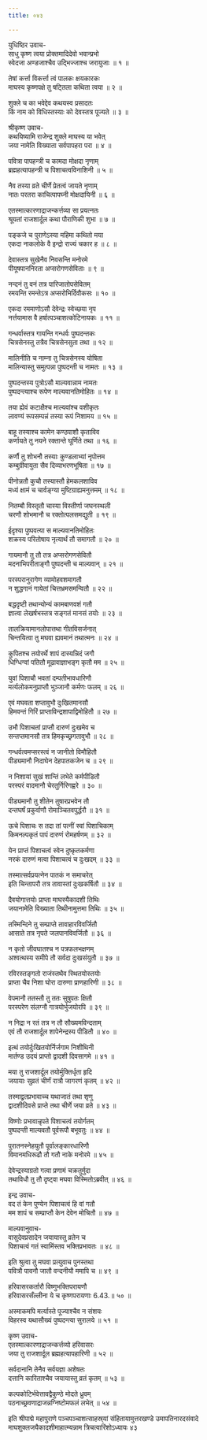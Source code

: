 ```yaml
---
title: ०४३

---
```

युधिष्ठिर उवाच-  
साधु कृष्ण त्वया प्रोक्तमादिदेवो भवान्प्रभो  
स्वेदजा अण्डजाश्चैव उद्भिज्जाश्च जरायुजाः ॥ १ ॥


तेषां कर्त्ता विकर्त्ता त्वं पालकः क्षयकारकः  
माघस्य कृष्णपक्षे तु षट्तिला कथिता त्वया ॥ २ ॥


शुक्ले च का भवेद्देव कथयस्व प्रसादतः  
किं नाम को विधिस्तस्याः को देवस्तत्र पूज्यते ॥ ३ ॥


श्रीकृष्ण उवाच-  
कथयिष्यामि राजेन्द्र शुक्ले माघस्य या भवेत्  
जया नामेति विख्याता सर्वपापहरा परा ॥ ४ ॥


पवित्रा पापहन्त्री च कामदा मोक्षदा नृणाम्  
ब्रह्महत्यापहन्त्री च पिशाचत्वविनाशिनी ॥ ५ ॥


नैव तस्या व्रते चीर्णे प्रेतत्वं जायते नृणाम्  
नातः परतरा काचित्पापघ्नी मोक्षदायिनी ॥ ६ ॥


एतस्मात्कारणाद्राजन्कर्त्तव्या सा प्रयत्नतः  
श्रूयतां राजशार्दूल कथा पौराणिकी शुभा ॥ ७ ॥


पङ्कजे च पुराणेऽस्या महिमा कथितो मया  
एकदा नाकलोके वै इन्द्रो राज्यं चकार ह ॥ ८ ॥


देवास्तत्र सुखेनैव निवसन्ति मनोरमे  
पीयूषपाननिरता अप्सरोगणसेविताः ॥ ९ ॥


नन्दनं तु वनं तत्र पारिजातोपसेवितम्  
रमयन्ति रमन्तेऽत्र अप्सरोभिर्दिवौकसः ॥ १० ॥


एकदा रममाणोऽसौ देवेन्द्रः स्वेच्छया नृप  
नर्त्तयामास वै हर्षात्पञ्चाशत्कोटिनायकः ॥ ११ ॥


गन्धर्वास्तत्र गायन्ति गन्धर्वः पुष्पदन्तकः  
चित्रसेनस्तु तत्रैव चित्रसेनसुता तथा ॥ १२ ॥


मालिनीति च नाम्ना तु चित्रसेनस्य योषिता  
मालिन्यास्तु समुत्पन्ना पुष्पदन्ती च नामतः ॥ १३ ॥


पुष्पदन्तस्य पुत्रोऽसौ माल्यवान्नाम नामतः  
पुष्पदन्त्याश्च रूपेण माल्यवानतिमोहितः ॥ १४ ॥


तया ह्येवं कटाक्षैश्च माल्यवांश्च वशीकृतः  
लावण्यं रूपसम्पन्नं तस्या रूपं निशामय ॥ १५ ॥


बाहू तस्याश्च कामेन कण्ठपाशौ कृताविव  
कर्णायते तु नयने रक्तान्ते घूर्णिते तथा ॥ १६ ॥


कर्णौ तु शोभनौ तस्याः कुण्डलाभ्यां नृपोत्तम  
कम्बुग्रीवायुता सैव दिव्याभरणभूषिता ॥ १७ ॥


पीनोन्नतौ कुचौ तस्यास्तौ हेमकलशाविव  
मध्यं क्षामं च चार्वङ्ग्या मुष्टिग्राह्यमनुत्तमम् ॥ १८ ॥


नितम्बौ विस्तृतौ चास्या विस्तीर्णा जघनस्थली  
चरणौ शोभमानौ च रक्तोत्पलसमद्युती ॥ १९ ॥


ईदृश्या पुष्पवत्या स माल्यवानतिमोहितः  
शक्रस्य परितोषाय नृत्यार्थं तौ समागतौ ॥ २० ॥


गायमानौ तु तौ तत्र अप्सरोगणसेवितौ  
मदनाभिपरीताङ्गौ पुष्पदन्ती च माल्यवान् ॥ २१ ॥


परस्परानुरागेण व्यामोहवशमागतौ  
न शुद्धगानं गायेतां चित्तभ्रमसमन्वितौ ॥ २२ ॥


बद्धदृष्टी तथान्योन्यं कामबाणवशं गतौ  
ज्ञात्वा लेखर्षभस्तत्र सङ्गतं मानसं तयोः ॥ २३ ॥


तालक्रियामानलोपात्तथा गीतविसर्जनात्  
चिन्तयित्वा तु मघवा ह्यवमानं तथात्मनः ॥ २४ ॥


कुपितश्च तयोरर्थे शापं दास्यन्निदं जगौ  
धिग्धिग्वां पतितौ मूढावाज्ञाभङ्ग कृतौ मम ॥ २५ ॥


युवां पिशाचौ भवतां दम्पतीभावधारिणौ  
मर्त्यलोकमनुप्राप्तौ भुञ्जानौ कर्मणः फलम् ॥ २६ ॥


एवं मघवता शप्तावुभौ दुःखितमानसौ  
हिमवन्तं गिरिं प्राप्ताविन्द्रशापाद्विमोहितौ ॥ २७ ॥


उभौ पिशाचतां प्राप्तौ दारुणं दुःखमेव च  
सन्तप्तमानसौ तत्र हिमकृच्छ्रगतावुभौ ॥ २८ ॥


गन्धर्वत्वमप्सरस्त्वं न जानीतो विमौहितौ  
पीड्यमानौ निदाघेन देहपातकजेन च ॥ २९ ॥


न निशायां सुखं शान्तिं लभेते कर्मपीडितौ  
परस्परं वादमानौ चेरतुर्गिरिगह्वरे ॥ ३० ॥


पीड्यमानौ तु शीतेन तुषारप्रभवेन तौ  
दन्तघर्षं प्रकुर्वाणौ रोमाञ्चितवपुर्द्धरौ ॥ ३१ ॥


ऊचे पिशाचः स तदा तां पत्नीं स्वां पिशाचिकाम्  
किमनल्पकृतं पापं दारुणं रोमहर्षणम् ॥ ३२ ॥


येन प्राप्तं पिशाचत्वं स्वेन दुष्कृतकर्मणा  
नरकं दारुणं मत्वा पिशाचत्वं च दुःखदम् ॥ ३३ ॥


तस्मात्सर्वप्रयत्नेन पातकं न समाचरेत्  
इति चिन्तापरौ तत्र तावास्तां दुःखकर्षितौ ॥ ३४ ॥


दैवयोगात्तयोः प्राप्ता माघस्यैकादशी तिथिः  
जयानामेति विख्याता तिथीनामुत्तमा तिथिः ॥ ३५ ॥


तस्मिन्दिने तु सम्प्राप्ते तावाहारविवर्जितौ  
आसाते तत्र नृपते जलपानविवर्जितौ ॥ ३६ ॥


न कृतो जीवघातश्च न पत्रफलभक्षणम्  
अश्वत्थस्य समीपे तौ सर्वदा दुःखसंयुतौ ॥ ३७ ॥


रविरस्तङ्गतो राजंस्तथैव स्थितयोस्तयोः  
प्राप्ता चैव निशा घोरा दारुणा प्राणहारिणी ॥ ३८ ॥


वेपमानौ ततस्तौ तु ततः सुषुपतः क्षितौ  
परस्परेण संलग्नौ गात्रयोर्भुजयोरपि ॥ ३९ ॥


न निद्रा न रतं तत्र न तौ सौख्यमविन्दताम्  
एवं तौ राजशार्दूल शापेनेन्द्रस्य पीडितौ ॥ ४० ॥


इत्थं तयोर्दुःखितयोर्निर्जगाम निशीथिनी  
मार्तण्ड उदयं प्राप्तो द्वादशी दिवसागमे ॥ ४१ ॥


मया तु राजशार्दूल तयोर्मुक्तिर्धृता हृदि  
जयायाः सुव्रतं चीर्णं रात्रौ जागरणं कृतम् ॥ ४२ ॥


तस्माद्व्रतप्रभावाच्च यथाजातं तथा शृणु  
द्वादशीदिवसे प्राप्ते तथा चीर्णे जया व्रते ॥ ४३ ॥


विष्णोः प्रभावान्नृपते पिशाचत्वं तयोर्गतम्  
पुष्पदन्ती माल्यवतौ पूर्वरूपौ बभूवतुः ॥ ४४ ॥


पुरातनस्नेहयुतौ पूर्वालङ्कारधारिणौ  
विमानमधिरूढौ तौ गतौ नाके मनोरमे ॥ ४५ ॥


देवेन्द्रस्याग्रतो गत्वा प्रणामं चक्रतुर्मुदा  
तथाविधौ तु तौ दृष्ट्वा मघवा विस्मितोऽब्रवीत् ॥ ४६ ॥


इन्द्र उवाच-  
वद तं केन पुण्येन पिशाचत्वं हि वां गतौ  
मम शापं च सम्प्राप्तौ केन देवेन मोचितौ ॥ ४७ ॥


माल्यवानुवाच-  
वासुदेवप्रसादेन जयायास्तु व्रतेन च  
पिशाचत्वं गतं स्वामिंस्तव भक्तिप्रभावतः ॥ ४८ ॥


इति श्रुत्वा तु मघवा प्रत्युवाच पुनस्तथा  
पवित्रौ पावनौ जातौ वन्दनीयौ ममापि च ॥ ४९ ॥


हरिवासरकर्तारौ विष्णुभक्तिपरायणौ  
हरिवासरसँल्लीना ये च कृष्णपरायणाः 6.43.॥ ५० ॥


अस्माकमपि मर्त्यास्ते पूज्याश्चैव न संशयः  
विहरस्व यथासौख्यं पुष्पदन्त्या सुरालये ॥ ५१ ॥


कृष्ण उवाच-  
एतस्मात्कारणाद्राजन्कर्त्तव्यो हरिवासरः  
जया तु राजशार्दूल ब्रह्महत्यापहारिणी ॥ ५२ ॥


सर्वदानानि तेनैव सर्वयज्ञा अशेषतः  
दत्तानि कारिताश्चैव जयायास्तु व्रतं कृतम् ॥ ५३ ॥


कल्पकोटिर्भवेत्तावद्वैकुण्ठे मोदते ध्रुवम्  
पठनाच्छ्रवणाद्राजन्नग्निष्टोमफलं लभेत् ॥ ५४ ॥


इति श्रीपाद्मे महापुराणे पञ्चपञ्चाशत्साहस्र्यां संहितायामुत्तरखण्डे उमापतिनारदसंवादे माघशुक्लजयैकादशीमाहात्म्यन्नाम त्रिचत्वारिंशोऽध्यायः ४३